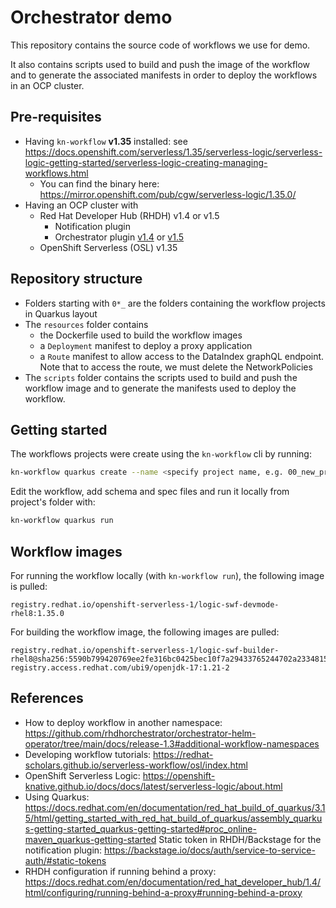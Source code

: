 
# Orchestrator demo
This repository contains the source code of workflows we use for demo.

It also contains scripts used to build and push the image of the workflow and to generate the associated manifests in order to deploy the workflows in an OCP cluster.

## Pre-requisites
* Having `kn-workflow` **v1.35** installed: see https://docs.openshift.com/serverless/1.35/serverless-logic/serverless-logic-getting-started/serverless-logic-creating-managing-workflows.html
  * You can find the binary here: https://mirror.openshift.com/pub/cgw/serverless-logic/1.35.0/
* Having an OCP cluster  with 
  * Red Hat Developer Hub (RHDH) v1.4 or v1.5 
    * Notification plugin 
    * Orchestrator plugin [v1.4](https://www.rhdhorchestrator.io/1.4/docs/) or [v1.5](https://www.rhdhorchestrator.io/1.5/docs/)
  * OpenShift Serverless (OSL) v1.35

## Repository structure
* Folders starting with `0*_` are the folders containing the workflow projects in Quarkus layout
* The `resources` folder contains 
  * the Dockerfile used to build the workflow images 
  * a `Deployment` manifest to deploy a proxy application
  * a `Route` manifest to allow access to the DataIndex graphQL endpoint. Note that to access the route, we must delete the NetworkPolicies
* The `scripts` folder contains the scripts used to build and push the workflow image and to generate the manifests used to deploy the workflow.

## Getting started
The workflows projects were create using the `kn-workflow` cli by running:
```bash
kn-workflow quarkus create --name <specify project name, e.g. 00_new_project>
```

Edit the workflow, add schema and spec files and run it locally from project's folder with:
```bash
kn-workflow quarkus run
```
## Workflow images
For running the workflow locally (with `kn-workflow run`), the following image is pulled:
```
registry.redhat.io/openshift-serverless-1/logic-swf-devmode-rhel8:1.35.0
```

For building the workflow image, the following images are pulled:
```
registry.redhat.io/openshift-serverless-1/logic-swf-builder-rhel8@sha256:5590b799420769ee2fe316bc0425bec10f7a29433765244702a23348150e621e
registry.access.redhat.com/ubi9/openjdk-17:1.21-2
```

## References

* How to deploy workflow in another namespace: https://github.com/rhdhorchestrator/orchestrator-helm-operator/tree/main/docs/release-1.3#additional-workflow-namespaces
* Developing workflow tutorials: https://redhat-scholars.github.io/serverless-workflow/osl/index.html
* OpenShift Serverless Logic: https://openshift-knative.github.io/docs/docs/latest/serverless-logic/about.html
* Using Quarkus: https://docs.redhat.com/en/documentation/red_hat_build_of_quarkus/3.15/html/getting_started_with_red_hat_build_of_quarkus/assembly_quarkus-getting-started_quarkus-getting-started#proc_online-maven_quarkus-getting-started
Static token in RHDH/Backstage for the notification plugin: https://backstage.io/docs/auth/service-to-service-auth/#static-tokens
* RHDH configuration if running behind a proxy: https://docs.redhat.com/en/documentation/red_hat_developer_hub/1.4/html/configuring/running-behind-a-proxy#running-behind-a-proxy 

